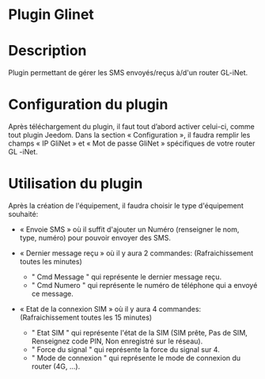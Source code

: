 # Plugin Glinet

# Description

Plugin permettant de gérer les SMS envoyés/reçus à/d'un router GL-iNet. 



# Configuration du plugin

Après téléchargement du plugin, il faut tout d’abord activer celui-ci, comme tout plugin Jeedom. Dans la section « Configuration », il faudra remplir les champs « IP GliNet » et « Mot de passe GliNet » spécifiques de votre router GL -iNet.


# Utilisation du plugin

Après la création de l'équipement, il faudra choisir le type d'équipement souhaité:
- « Envoie SMS » où il suffit d'ajouter un Numéro (renseigner le nom, type, numéro) pour pouvoir envoyer des SMS.

- « Dernier message reçu » où il y aura 2 commandes: (Rafraichissement toutes les minutes)
	- " Cmd Message " qui représente le dernier message reçu.
    - " Cmd Numero " qui représente le numéro de téléphone qui a envoyé ce message.
    
- « Etat de la connexion SIM » où il y aura 4 commandes: (Rafraichissement toutes les 15 minutes)
	- " Etat SIM " qui représente l'état de la SIM (SIM prête, Pas de SIM, Renseignez code PIN, Non enregistré sur le réseau).
    - " Force du signal " qui représente la force du signal sur 4.
	- " Mode de connexion " qui représente le mode de connexion du router (4G, ...).
